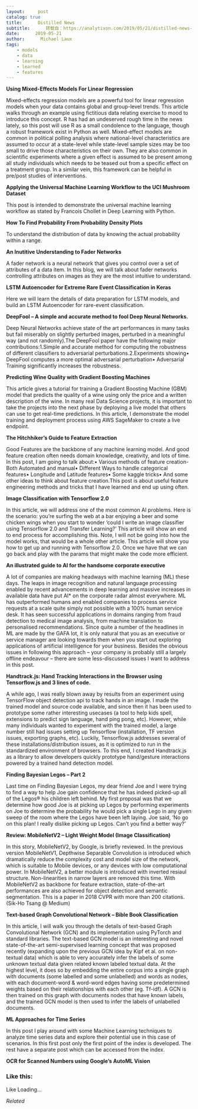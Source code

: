 ```yaml
---
layout:     post
catalog: true
title:      Distilled News
subtitle:      转载自：https://analytixon.com/2019/05/21/distilled-news-1075/
date:      2019-05-21
author:      Michael Laux
tags:
    - models
    - data
    - learning
    - learned
    - features
---
```


**Using Mixed-Effects Models For Linear Regression**

Mixed-effects regression models are a powerful tool for linear regression models when your data contains global and group-level trends. This article walks through an example using fictitious data relating exercise to mood to introduce this concept. R has had an undeserved rough time in the news lately, so this post will use R as a small condolence to the language, though a robust framework exist in Python as well. Mixed-effect models are common in political polling analysis where national-level characteristics are assumed to occur at a state-level while state-level sample sizes may be too small to drive those characteristics on their own. They are also common in scientific experiments where a given effect is assumed to be present among all study individuals which needs to be teased out from a specific effect on a treatment group. In a similar vein, this framework can be helpful in pre/post studies of interventions.

**Applying the Universal Machine Learning Workflow to the UCI Mushroom Dataset**

This post is intended to demonstrate the universal machine learning workflow as stated by Francois Chollet in Deep Learning with Python.

**How To Find Probability From Probability Density Plots**

To understand the distribution of data by knowing the actual probability within a range.

**An Inutitive Understanding to Fader Networks**

A fader network is a neural network that gives you control over a set of attributes of a data item. In this blog, we will talk about fader networks controlling attributes on images as they are the most intuitive to understand.

**LSTM Autoencoder for Extreme Rare Event Classification in Keras**

Here we will learn the details of data preparation for LSTM models, and build an LSTM Autoencoder for rare-event classification.

**DeepFool – A simple and accurate method to fool Deep Neural Networks.**

Deep Neural Networks achieve state of the art performances in many tasks but fail miserably on slightly perturbed images, perturbed in a meaningful way (and not randomly).The DeepFool paper have the following major contributions:1.Simple and accurate method for computing the robustness of different classifiers to adversarial perturbations.2.Experiments showing• DeepFool computes a more optimal adversarial perturbation• Adversarial Training significantly increases the robustness.

**Predicting Wine Quality with Gradient Boosting Machines**

This article gives a tutorial for training a Gradient Boosting Machine (GBM) model that predicts the quality of a wine using only the price and a written description of the wine. In many real Data Science projects, it is important to take the projects into the next phase by deploying a live model that others can use to get real-time predictions. In this article, I demonstrate the model training and deployment process using AWS SageMaker to create a live endpoint.

**The Hitchhiker’s Guide to Feature Extraction**

Good Features are the backbone of any machine learning model. And good feature creation often needs domain knowledge, creativity, and lots of time. In this post, I am going to talk about:• Various methods of feature creation- Both Automated and manual• Different Ways to handle categorical features• Longitude and Latitude features• Some kaggle tricks• And some other ideas to think about feature creation.This post is about useful feature engineering methods and tricks that I have learned and end up using often.

**Image Classification with Tensorflow 2.0**

In this article, we will address one of the most common AI problems. Here is the scenario: you’re surfing the web at a bar enjoying a beer and some chicken wings when you start to wonder ‘could I write an image classifier using Tensorflow 2.0 and Transfer Learning?’ This article will show an end to end process for accomplishing this. Note, I will not be going into how the model works, that would be a whole other article. This article will show you how to get up and running with Tensorflow 2.0. Once we have that we can go back and play with the params that might make the code more efficient.

**An illustrated guide to AI for the handsome corporate executive**

A lot of companies are making headways with machine learning (ML) these days. The leaps in image recognition and natural language processing enabled by recent advancements in deep learning and massive increases in available data have put AI* on the corporate radar almost everywhere. ML has outperformed humans and enabled companies to process service requests at a scale quite simply not possible with a 100% human service desk. It has seen successful applications in domains ranging from fraud detection to medical image analysis, from machine translation to personalised recommendations. Since quite a number of the headlines in ML are made by the GAFA lot, it is only natural that you as an executive or service manager are looking towards them when you start out exploring applications of artificial intelligence for your business. Besides the obvious issues in following this approach – your company is probably still a largely offline endeavour – there are some less-discussed issues I want to address in this post.

**Handtrack.js: Hand Tracking Interactions in the Browser using Tensorflow.js and 3 lines of code.**

A while ago, I was really blown away by results from an experiment using TensorFlow object detection api to track hands in an image. I made the trained model and source code available, and since then it has been used to prototype some rather interesting usecases (a tool to help kids spell, extensions to predict sign language, hand ping pong, etc). However, while many individuals wanted to experiment with the trained model, a large number still had issues setting up Tensorflow (installation, TF version issues, exporting graphs, etc). Luckily, Tensorflow.js addresses several of these installations/distribution issues, as it is optimized to run in the standardized environment of browsers. To this end, I created Handtrack.js as a library to allow developers quickly prototype hand/gesture interactions powered by a trained hand detection model.

**Finding Bayesian Legos – Part 2**

Last time on Finding Bayesian Legos, my dear friend Joe and I were trying to find a way to help Joe gain confidence that he has indeed picked-up all of the Legos® his children left behind. My first proposal was that we determine how good Joe is at picking up Legos by performing experiments on Joe to determine the probability he would pick a single Lego in any given sweep of the room where the Legos have been left laying. Joe said, ‘No go on this plan! I really dislike picking up Legos. Can’t you find a better way?’

**Review: MobileNetV2 – Light Weight Model (Image Classification)**

In this story, MobileNetV2, by Google, is briefly reviewed. In the previous version MobileNetV1, Depthwise Separable Convolution is introduced which dramatically reduce the complexity cost and model size of the network, which is suitable to Mobile devices, or any devices with low computational power. In MobileNetV2, a better module is introduced with inverted resiaul structure. Non-linearities in narrow layers are removed this time. With MobileNetV2 as backbone for feature extraction, state-of-the-art performances are also achieved for object detection and semantic segmentation. This is a paper in 2018 CVPR with more than 200 citations. (Sik-Ho Tsang @ Medium)

**Text-based Graph Convolutional Network – Bible Book Classification**

In this article, I will walk you through the details of text-based Graph Convolutional Network (GCN) and its implementation using PyTorch and standard libraries. The text-based GCN model is an interesting and novel state-of-the-art semi-supervised learning concept that was proposed recently (expanding upon the previous GCN idea by Kipf et al. on non-textual data) which is able to very accurately infer the labels of some unknown textual data given related known labeled textual data. At the highest level, it does so by embedding the entire corpus into a single graph with documents (some labelled and some unlabelled) and words as nodes, with each document-word & word-word edges having some predetermined weights based on their relationships with each other (eg. Tf-idf). A GCN is then trained on this graph with documents nodes that have known labels, and the trained GCN model is then used to infer the labels of unlabelled documents.

**ML Approaches for Time Series**

In this post I play around with some Machine Learning techniques to analyze time series data and explore their potential use in this case of scenarios. In this first post only the first point of the index is developed. The rest have a separate post which can be accessed from the index.

**OCR for Scanned Numbers using Google’s AutoML Vision**





### Like this:

Like Loading...


*Related*

